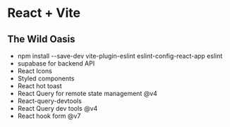 # React + Vite

## The Wild Oasis

- npm install --save-dev vite-plugin-eslint eslint-config-react-app eslint
- supabase for backend API
- React Icons
- Styled components
- React hot toast
- React Query for remote state management @v4
- React-query-devtools
- React Query dev tools @v4
- React hook form @v7
